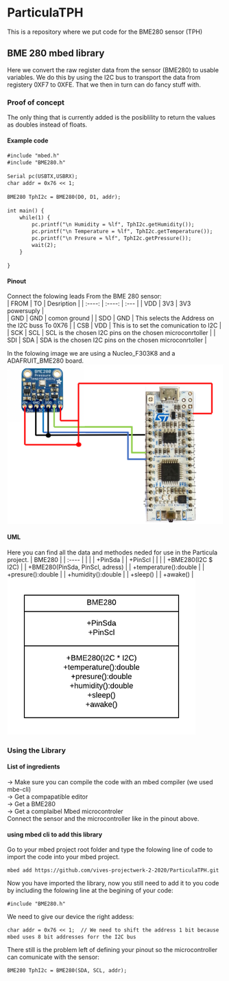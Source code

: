 # ParticulaTPH
This is a repository where we put code for the BME280 sensor (TPH)

## BME 280 mbed library
Here we convert the raw register data from the sensor (BME280) to usable variables. We do this by using the I2C bus to transport the data from registery 0XF7 to 0XFE. That we then in turn can do fancy stuff with. 

### Proof of concept
The only thing that is currently added is the posiblility to return the values as doubles instead of floats.

#### Example code
```
#include "mbed.h"
#include "BME280.h"

Serial pc(USBTX,USBRX); 
char addr = 0x76 << 1;

BME280 TphI2c = BME280(D0, D1, addr);

int main() {
    while(1) {
        pc.printf("\n Humidity = %lf", TphI2c.getHumidity());
        pc.printf("\n Temperature = %lf", TphI2c.getTemperature());
        pc.printf("\n Presure = %lf", TphI2c.getPressure());
        wait(2);
    }

}
```

#### Pinout
Connect the folowing leads From the BME 280 sensor:  
| FROM | TO | Desription |
| :----: | :----: | :--- |
| VDD | 3V3 | 3V3 powersuply |  
| GND | GND | comon ground |
| SDO | GND | This selects the Address on the I2C buss To 0X76 |
| CSB | VDD | This is to set the comunication to I2C |
| SCK | SCL | SCL is the chosen I2C pins on the chosen microconrtoller |
| SDI | SDA | SDA is the chosen I2C pins on the chosen microconrtoller |

In the folowing image we are using a Nucleo_F303K8 and a ADAFRUIT_BME280 board.
![](img/schematic.png)

#### UML
Here you can find all the data and methodes neded for use in the Particula project.
| BME280 | 
| :---- | 
|  |
| +PinSda |
| +PinScl |
|  |
| +BME280(I2C $ I2C) |
| +BME280(PinSda, PinScl, adress) |
| +temperature():double |
| +presure():double |
| +humidity():double |
| +sleep() |
| +awake() | 
![](img/UMLBME280.png)

### Using the Library

#### List of ingredients
-> Make sure you can compile the code with an mbed compiler (we used mbe-cli)  
-> Get a compapatible editor  
-> Get a BME280  
-> Get a complaibel Mbed microcontroler  
Connect the sensor and the microcontroller like in the pinout above.

#### using mbed cli to add this library
Go to your mbed project root folder and type the folowing line of code to import the code into your mbed project.  
```
mbed add https://github.com/vives-projectwerk-2-2020/ParticulaTPH.git
```
Now you have imported the library, now you still need to add it to you code by including the folowing line at the begining of your code:  
```
#include "BME280.h"
```
We need to give our device the right addess:  
```
char addr = 0x76 << 1;  // We need to shift the address 1 bit because mbed uses 8 bit addresses forr the I2C bus
```
There still is the problem left of defining your pinout so the microcontroller can comunicate with the sensor:  
```
BME280 TphI2c = BME280(SDA, SCL, addr);
```
